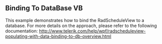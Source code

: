 ##  Binding To DataBase VB 
This example demonstrates how to bind the RadScheduleView to a database. For more details on the approach, please refer to the following documentation:
http://www.telerik.com/help/wpf/radscheduleview-populating-with-data-binding-to-db-overview.html

[//]: <keywords: entityframework, wcf, riaservices, sqlserver>